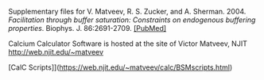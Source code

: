 Supplementary files for V. Matveev, R. S. Zucker, and A. Sherman. 2004. *Facilitation through buffer saturation: Constraints on endogenous buffering properties*. Biophys. J. 86:2691-2709. [[PubMed]](https://pubmed.ncbi.nlm.nih.gov/15111389/)

Calcium Calculator Software is hosted at the site of Victor Matveev, NJIT http://web.njit.edu/~matveev

[CalC Scripts]](https://web.njit.edu/~matveev/calc/BSMscripts.html)
